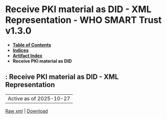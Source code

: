 # Receive PKI material as DID - XML Representation - WHO SMART Trust v1.3.0

* [**Table of Contents**](toc.md)
* [**Indices**](indices.md)
* [**Artifact Index**](artifacts.md)
* **Receive PKI material as DID**

## : Receive PKI material as DID - XML Representation

| |
| :--- |
| Active as of 2025-10-27 |

[Raw xml](Requirements-ReceivePKUMaterialDID.xml) | [Download](Requirements-ReceivePKUMaterialDID.xml)


